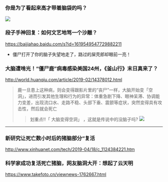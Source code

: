 ### 你是为了看起来高才带着脑袋的吗？
![](http://5b0988e595225.cdn.sohucs.com/images/20180211/d5f4e48e329247e6970f87830dcd804f.jpeg)
### 段子手神回复：如何文艺地骂一个沙雕？
https://baijiahao.baidu.com/s?id=1619549547729882211
- 僵尸打开了你的脑子失望地走了，路过的屎壳郎却眼前一亮！
### 大脑遭啃光！“僵尸鹿”病毒感染美国24州，《釜山行》末日真来了？
http://world.huanqiu.com/article/2019-02/14378012.html
>鹿一旦患上这种病，则会变得跟影片里的“丧尸”一样，大脑开始变「空洞」，进而引发其他生理和行为的异常：体重急剧下降、眼神呆滞、协调能力变差，出现流口水、走路不稳、头部下垂、震颤等症状，突然变得具有攻击性，然后就会死亡
>>划重点!!「 大脑变得空洞」 ，这就是传说中的没脑子吗?
![](http://himg2.huanqiu.com/attachment2010/2019/0222/20190222010546722.jpg)
---
### 新研究让死亡数小时后的猪脑部分“复活
http://www.xinhuanet.com/tech/2019-04/18/c_1124384221.htm
### 科学家成功复活死亡猪脑，网友脑洞大开：想起了云天明
https://www.takefoto.cn/viewnews-1762667.html